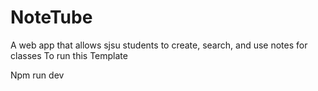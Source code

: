 # NoteTube
A web app that allows sjsu students to create, search, and use notes for classes
To run this Template 

Npm run dev


